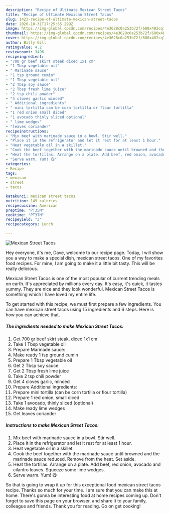 ```yaml
---
description: "Recipe of Ultimate Mexican Street Tacos"
title: "Recipe of Ultimate Mexican Street Tacos"
slug: 1423-recipe-of-ultimate-mexican-street-tacos
date: 2020-10-31T17:25:55.299Z
image: https://img-global.cpcdn.com/recipes/4e3628c0a253b72f/680x482cq70/mexican-street-tacos-recipe-main-photo.jpg
thumbnail: https://img-global.cpcdn.com/recipes/4e3628c0a253b72f/680x482cq70/mexican-street-tacos-recipe-main-photo.jpg
cover: https://img-global.cpcdn.com/recipes/4e3628c0a253b72f/680x482cq70/mexican-street-tacos-recipe-main-photo.jpg
author: Billy Gill
ratingvalue: 4.2
reviewcount: 3496
recipeingredient:
- "700 gr beef skirt steak diced 1x1 cm"
- "1 Tbsp vegetable oil"
- " Marinade sauce"
- "1 tsp ground cumin"
- "1 Tbsp vegetable oil"
- "2 Tbsp soy sauce"
- "2 Tbsp fresh lime juice"
- "2 tsp chili powder"
- "4 cloves garlic minced"
- " Additional ingredients"
- " mini tortilla can be corn tortilla or flour tortilla"
- "1 red onion small diced"
- "1 avocado thinly sliced optional"
- " lime wedges"
- "leaves coriander"
recipeinstructions:
- "Mix beef with marinade sauce in a bowl. Stir well."
- "Place it in the refrigerator and let it rest for at least 1 hour."
- "Heat vegetable oil in a skillet."
- "Cook the beef together with the marinade sauce until browned and the marinade sauce reduced. Remove from the heat. Set aside."
- "Heat the tortillas. Arrange on a plate. Add beef, red onion, avocado and cilantro leaves. Squeeze some lime wedges."
- "Serve warm. Yum! 😋"
categories:
- Recipe
tags:
- mexican
- street
- tacos

katakunci: mexican street tacos 
nutrition: 149 calories
recipecuisine: American
preptime: "PT35M"
cooktime: "PT37M"
recipeyield: "3"
recipecategory: Lunch

---
```



![Mexican Street Tacos](https://img-global.cpcdn.com/recipes/4e3628c0a253b72f/680x482cq70/mexican-street-tacos-recipe-main-photo.jpg)

Hey everyone, it's me, Dave, welcome to our recipe page. Today, I will show you a way to make a special dish, mexican street tacos. One of my favorites food recipes. For mine, I am going to make it a little bit tasty. This will be really delicious.

Mexican Street Tacos is one of the most popular of current trending meals on earth. It's appreciated by millions every day. It's easy, it's quick, it tastes yummy. They are nice and they look wonderful. Mexican Street Tacos is something which I have loved my entire life.




To get started with this recipe, we must first prepare a few ingredients. You can have mexican street tacos using 15 ingredients and 6 steps. Here is how you can achieve that.

<!--inarticleads1-->

##### The ingredients needed to make Mexican Street Tacos:

1. Get 700 gr beef skirt steak, diced 1x1 cm
1. Take 1 Tbsp vegetable oil
1. Prepare  Marinade sauce:
1. Make ready 1 tsp ground cumin
1. Prepare 1 Tbsp vegetable oil
1. Get 2 Tbsp soy sauce
1. Get 2 Tbsp fresh lime juice
1. Take 2 tsp chili powder
1. Get 4 cloves garlic, minced
1. Prepare  Additional ingredients:
1. Prepare  mini tortilla (can be corn tortilla or flour tortilla)
1. Prepare 1 red onion, small diced
1. Take 1 avocado, thinly sliced ​​(optional)
1. Make ready  lime wedges
1. Get leaves coriander




<!--inarticleads2-->

##### Instructions to make Mexican Street Tacos:

1. Mix beef with marinade sauce in a bowl. Stir well.
1. Place it in the refrigerator and let it rest for at least 1 hour.
1. Heat vegetable oil in a skillet.
1. Cook the beef together with the marinade sauce until browned and the marinade sauce reduced. Remove from the heat. Set aside.
1. Heat the tortillas. Arrange on a plate. Add beef, red onion, avocado and cilantro leaves. Squeeze some lime wedges.
1. Serve warm. Yum! 😋




So that is going to wrap it up for this exceptional food mexican street tacos recipe. Thanks so much for your time. I am sure that you can make this at home. There's gonna be interesting food at home recipes coming up. Don't forget to save this page on your browser, and share it to your family, colleague and friends. Thank you for reading. Go on get cooking!
